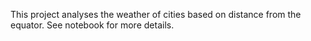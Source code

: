 This project analyses the weather of cities based on distance from the equator. See notebook for more details.
